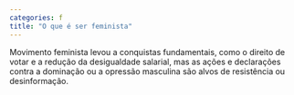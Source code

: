 ```yaml
---
categories: f
title: "O que é ser feminista"
---
```

Movimento feminista levou a conquistas fundamentais, como o direito de votar e a redução da desigualdade salarial, mas as ações e declarações contra a dominação ou a opressão masculina são alvos de resistência ou desinformação.